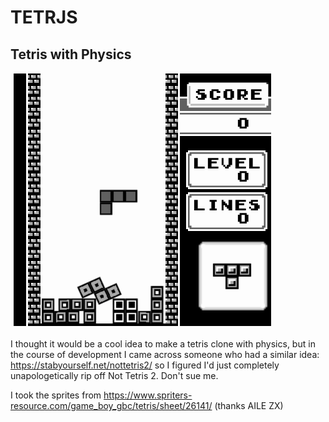 # TETRJS

## Tetris with Physics

![tetrjs](/gifs/tetrjs.gif)

I thought it would be a cool idea to make a tetris clone with physics, but in the course of development I came across someone who had a similar idea: https://stabyourself.net/nottetris2/ so I figured I'd just completely unapologetically rip off Not Tetris 2. Don't sue me.

I took the sprites from https://www.spriters-resource.com/game_boy_gbc/tetris/sheet/26141/ (thanks AILE ZX)
